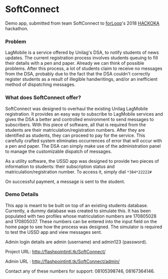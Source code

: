 # SoftConnect

Demo app, submitted from team SoftConnect to <a href="https://forloop.africa">forLoop</a>'s 2018 <a href="https://medium.com/techtrument/the-forloopunilag-hackathon-hackoka-bd615964adc7">HACKOKA</a> hackathon.

<h3>Problem</h3>

LagMobile is a service offered by Unilag's DSA, to notify students of news updates. The current registration process involves students queuing to fill their details with a pen and paper. Already we can think of possible problems. After this process, a lot of students claim to receive no messages from the DSA, probably due to the fact that the DSA couldn't correctly register students as a result of illegible handwritings, and/or an inefficient method of dispatching messages.

<h3>What does SoftConnect offer?</h3>

SoftConnect was designed to overhaul the existing Unilag LagMobile registration. It provides an easy way to subscribe to LagMobile services and gives the DSA a better and controlled environment to send messages to subscribers. With this piece of software, all that is required from the students are their matriculation/registration numbers. After they are identified as students, they can proceed to pay for the service. This carefully crafted system eliminates occurrences of error that will occur with a pen and paper. The DSA can simply make use of the administration panel to manage the customizable dispatch of messages.

As a utility software, the USSD app was designed to provide two pieces of information to students: their subscription status and matriculation/registration number. To access it, simply dial <code>\*384\*22222#</code>

On successful payment, a message is sent to the student.

<h3>Demo Details</h3>

This app is meant to be built on top of an existing students database. Currently, a dummy database was created to simulate this. It has been populated with two profiles whose matriculation numbers are 170805028 and 170805037. These numbers can be entered into the input field on the home page to see how the process was designed. The simulator is required to test the USSD app and view messages sent. 

Admin login details are admin (username) and admin123 (password).

Project URL: http://flashpointintl.tk/SoftConnect/

Admin URL : http://flashpointintl.tk/SoftConnect/admin/

Contact any of these numbers for support: 08105398746, 08167364146.
